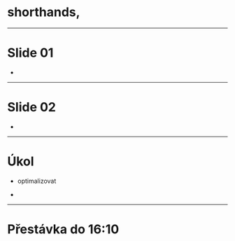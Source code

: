 <!-- .slide: data-state="c-slide-inter" -->

# shorthands,

---

# Slide 01

>>>
*

---

# Slide 02

>>>
*

---

<!-- .slide: data-state="c-slide-task" -->

# Úkol

* optimalizovat

>>>
*

---

<!-- .slide: data-state="c-slide-break" -->

# Přestávka do 16:10